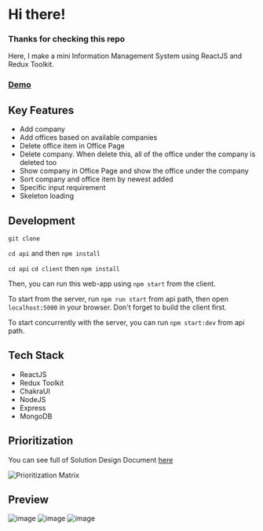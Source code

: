 # Hi there!

### Thanks for checking this repo

Here, I make a mini Information Management System using ReactJS and Redux Toolkit.

### [Demo](https://addoffice.herokuapp.com/)

## Key Features

- Add company
- Add offices based on available companies
- Delete office item in Office Page
- Delete company. When delete this, all of the office under the company is deleted too
- Show company in Office Page and show the office under the company
- Sort company and office item by newest added
- Specific input requirement
- Skeleton loading

## Development

`git clone`

`cd api` and then `npm install`

`cd api` `cd client` then `npm install`

Then, you can run this web-app using `npm start` from the client.

To start from the server, run `npm run start` from api path, then open `localhost:5000` in your browser. Don't forget to build the client first.

To start concurrently with the server, you can run `npm start:dev` from api path.

## Tech Stack

- ReactJS
- Redux Toolkit
- ChakraUI
- NodeJS
- Express
- MongoDB

## Prioritization

You can see full of Solution Design Document [here](https://drive.google.com/file/d/1Ca1de6XE7jN24vwmbsmCQYrPX4h6NpK7/view?usp=sharing)

![Prioritization Matrix](https://user-images.githubusercontent.com/38320169/145696925-61f3b410-db15-4c9e-bc59-78d20644d9da.jpg)

## Preview

![image](https://user-images.githubusercontent.com/38320169/145688533-1dc2770d-da09-4f56-a86b-de52d5b749d0.png)
![image](https://user-images.githubusercontent.com/38320169/145688553-e5feacd0-f2c6-4bc2-a264-8443330f38a7.png)
![image](https://user-images.githubusercontent.com/38320169/145688587-af2a1b6b-cdbc-4d9b-ac50-e403065149f3.png)
